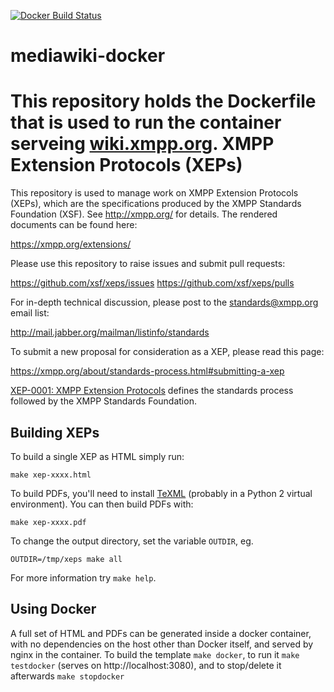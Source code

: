 [![Docker Build Status](https://img.shields.io/docker/build/xmppxsf/xeps.svg)](https://hub.docker.com/r/xmppxsf/xeps/)

# mediawiki-docker

This repository holds the Dockerfile that is used to run the container serveing [wiki.xmpp.org](https://wiki.xmpp.org).
XMPP Extension Protocols (XEPs)
=========

This repository is used to manage work on XMPP Extension Protocols
(XEPs), which are the specifications produced by the XMPP Standards
Foundation (XSF). See http://xmpp.org/ for details. The rendered
documents can be found here:

https://xmpp.org/extensions/

Please use this repository to raise issues and submit pull requests:

https://github.com/xsf/xeps/issues
https://github.com/xsf/xeps/pulls

For in-depth technical discussion, please post to the standards@xmpp.org
email list:

http://mail.jabber.org/mailman/listinfo/standards

To submit a new proposal for consideration as a XEP, please read this
page:

https://xmpp.org/about/standards-process.html#submitting-a-xep

[XEP-0001: XMPP Extension Protocols](https://xmpp.org/extensions/xep-0001.html)
defines the standards process followed by the XMPP Standards Foundation.

Building XEPs
-------------

To build a single XEP as HTML simply run:

    make xep-xxxx.html

To build PDFs, you'll need to install [TeXML](http://getfo.org/texml/) (probably
in a Python 2 virtual environment).
You can then build PDFs with:

    make xep-xxxx.pdf

To change the output directory, set the variable `OUTDIR`, eg.

    OUTDIR=/tmp/xeps make all

For more information try `make help`.

Using Docker
------------

A full set of HTML and PDFs can be generated inside a docker container, with no dependencies on the host other than Docker itself, and served by nginx in the container. To build the template `make docker`, to run it `make testdocker` (serves on http://localhost:3080), and to stop/delete it afterwards `make stopdocker`
